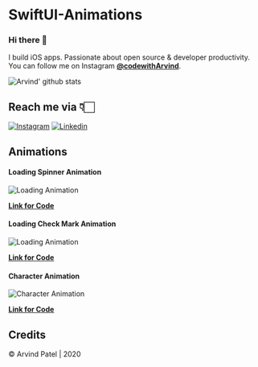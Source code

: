 # SwiftUI-Animations

### Hi there 👋

I build iOS apps. Passionate about open source & developer productivity. You can follow me on Instagram [**@codewithArvind**](https://www.instagram.com/codewithArvind/).


![Arvind' github stats](https://github-readme-stats.vercel.app/api?username=arvindcs&count_private=true&show_icons=true)

## Reach me via 👇🏻

[![Instagram](https://i.ibb.co/3m04rjW/insta.png)](https://www.instagram.com/codewithArvind/) [![Linkedin](https://i.ibb.co/ZdvBhbV/linkedin.png)](https://www.linkedin.com/in/arvindcs/)


## Animations

#### Loading Spinner Animation

![Loading Animation](https://github.com/Arvindcs/SwiftUI-Animation/blob/master/LoadingAnimation.gif)

[**Link for Code**](https://github.com/Arvindcs/SwiftUI-Animation/blob/master/LodingAnimation.zip)



#### Loading Check Mark Animation

![Loading Animation](https://github.com/Arvindcs/SwiftUI-Animation/blob/master/lastTrimFinal.gif)

[**Link for Code**](https://github.com/Arvindcs/SwiftUI-Animation/blob/master/LoadingChecKMark.zip)


#### Character Animation

![Character Animation](https://github.com/Arvindcs/SwiftUI-Animation/blob/master/charAnmiation.gif)

[**Link for Code**](https://github.com/Arvindcs/SwiftUI-Animation/blob/master/CharcterAnimation.zip)




## Credits
© Arvind Patel | 2020
